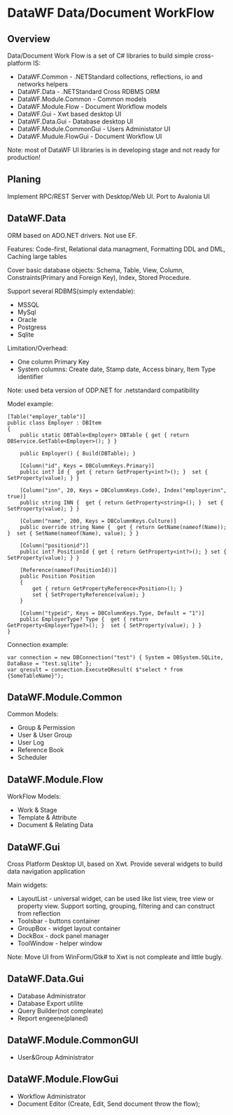 # DataWF Data/Document WorkFlow

## Overview

Data/Document Work Flow is a set of C# libraries to build simple cross-platform IS:

- DataWF.Common - .NETStandard collections, reflections, io and networks helpers
- DataWF.Data - .NETStandard Cross RDBMS ORM
- DataWF.Module.Common - Common models
- DataWF.Module.Flow - Document Workflow models
- DataWF.Gui - Xwt based desktop UI
- DataWF.Data.Gui - Database desktop UI
- DataWF.Module.CommonGui - Users Administator UI
- DataWF.Mudule.FlowGui - Document Workflow UI

Note: most of DataWF UI libraries is in developing stage and not ready for production!

## Planing

Implement RPC/REST Server with Desktop/Web UI.
Port to Avalonia UI

## DataWF.Data

ORM based on ADO.NET drivers. Not use EF.

Features: Code-first, Relational data managment, Formatting DDL and DML, Caching large tables

Cover basic database objects: Schema, Table, View, Column, Constraints(Primary and Foreign Key), Index, Stored Procedure.

Support several RDBMS(simply extendable):

- MSSQL
- MySql
- Oracle
- Postgress
- Sqlite

Limitation/Overhead:

- One column Primary Key
- System columns: Create date, Stamp date, Access binary, Item Type identifier

Note: used beta version of ODP.NET for .netstandard compatibility

Model example:

    [Table("employer_table")]
    public class Employer : DBItem
    {
        public static DBTable<Employer> DBTable { get { return DBService.GetTable<Employer>(); } }

        public Employer() { Build(DBTable); }

        [Column("id", Keys = DBColumnKeys.Primary)]
        public int? Id {  get { return GetProperty<int?>(); }  set { SetProperty(value); } }

        [Column("inn", 20, Keys = DBColumnKeys.Code), Index("employerinn", true)]
        public string INN {  get { return GetProperty<string>(); }  set { SetProperty(value); } }

        [Column("name", 200, Keys = DBColumnKeys.Culture)]
        public override string Name {  get { return GetName(nameof(Name)); }  set { SetName(nameof(Name), value); } }

        [Column("positionid")]
        public int? PositionId { get { return GetProperty<int?>(); } set { SetProperty(value); } }

        [Reference(nameof(PositionId))]
        public Position Position
        {
            get { return GetPropertyReference<Position>(); }
            set { SetPropertyReference(value); }
        }

        [Column("typeid", Keys = DBColumnKeys.Type, Default = "1")]
        public EmployerType? Type {  get { return GetProperty<EmployerType?>(); }  set { SetProperty(value); } }
    }

Connection example:

    var connection = new DBConnection("test") { System = DBSystem.SQLite, DataBase = "test.sqlite" };
    var qresult = connection.ExecuteQResult( $"select * from {SomeTableName}");

## DataWF.Module.Common

Common Models:

- Group & Permission
- User & User Group
- User Log
- Reference Book
- Scheduler

## DataWF.Module.Flow

WorkFlow Models:

- Work & Stage
- Template & Attribute
- Document & Relating Data

## DataWF.Gui

Cross Platform Desktop UI, based on Xwt. Provide several widgets to build data navigation application

Main widgets:

- LayoutList - universal widget, can be used like list view, tree view or property view. Support sorting, grouping, filtering and can construct from reflection
- Toolsbar - buttons container
- GroupBox - widget layout container
- DockBox - dock panel manager
- ToolWindow - helper window

Note: Move UI from WinForm/Gtk# to Xwt is not compleate and little bugly.

## DataWF.Data.Gui

- Database Administrator
- Database Export utilite
- Query Builder(not compleate)
- Report engeene(planed)

## DataWF.Module.CommonGUI

- User&Group Administrator

## DataWF.Module.FlowGui

- Workflow Administrator
- Document Editor (Create, Edit, Send document throw the flow);